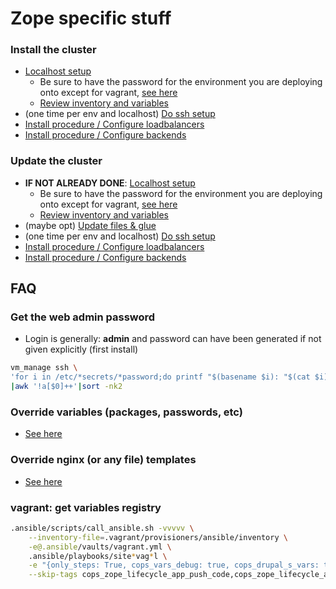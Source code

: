 # Zope specific stuff

### <a name="install_cluster"/>Install the cluster
- [Localhost setup](deploy.md#prepare)
    - Be sure to have the password for the environment you are deploying onto except for vagrant, [see here](deploy.md#setupvault)
    - [Review inventory and variables](deploy.md#managevault)
- (one time per env and localhost) [Do ssh setup](deploy.md#sshdeploysetup)
- [Install procedure / Configure loadbalancers](deploy.md#install_haproxy)
- [Install procedure / Configure backends](deploy.md#install_app)

### <a name="update_cluster"/>Update the cluster
- **IF NOT ALREADY DONE**: [Localhost setup](deploy.md#prepare)
    - Be sure to have the password for the environment you are deploying onto except for vagrant, [see here](deploy.md#setupvault)
    - [Review inventory and variables](deploy.md#managevault)
- (maybe opt) [Update files & glue](deploy.md#code_sync)
- (one time per env and localhost) [Do ssh setup](deploy.md#sshdeploysetup)
- [Install procedure / Configure loadbalancers](deploy.md#install_haproxy)
- [Install procedure / Configure backends](deploy.md#install_app)

## FAQ
### <a name="password"/>Get the web admin password
- Login is generally: **admin** and password can have been generated if not given explicitly (first install)
```sh
vm_manage ssh \
'for i in /etc/*secrets/*password;do printf "$(basename $i): "$(cat $i)\\n;done'\
|awk '!a[$0]++'|sort -nk2
```

### <a name="varsedit"/>Override variables (packages, passwords, etc)
- [See here](usage.md#varswherehow)

### <a name="templatesedit"/>Override nginx (or any file) templates
- [See here](usage.md#ansibletemplates)

### <a name="seevar"/> vagrant: get variables registry
```sh
.ansible/scripts/call_ansible.sh -vvvvv \
    --inventory-file=.vagrant/provisioners/ansible/inventory \
    -e@.ansible/vaults/vagrant.yml \
    .ansible/playbooks/site*vag*l \
    -e "{only_steps: True, cops_vars_debug: true, cops_drupal_s_vars: true}" \
    --skip-tags cops_zope_lifecycle_app_push_code,cops_zope_lifecycle_app_setup
```
